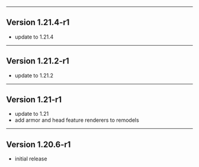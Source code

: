------------------------------------------------------
Version 1.21.4-r1
------------------------------------------------------
- update to 1.21.4

------------------------------------------------------
Version 1.21.2-r1
------------------------------------------------------
- update to 1.21.2

------------------------------------------------------
Version 1.21-r1
------------------------------------------------------
- update to 1.21
- add armor and head feature renderers to remodels

------------------------------------------------------
Version 1.20.6-r1
------------------------------------------------------
- initial release
